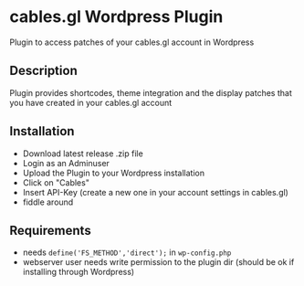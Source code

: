 # cables.gl Wordpress Plugin

Plugin to access patches of your cables.gl account in Wordpress

## Description

Plugin provides shortcodes, theme integration and the display patches that you
have created in your cables.gl account

## Installation

* Download latest release .zip file
* Login as an Adminuser
* Upload the Plugin to your Wordpress installation
* Click on "Cables"
* Insert API-Key (create a new one in your account settings in cables.gl)
* fiddle around

## Requirements

* needs `define('FS_METHOD','direct');` in `wp-config.php`
* webserver user needs write permission to the plugin dir (should be ok if installing through Wordpress)
